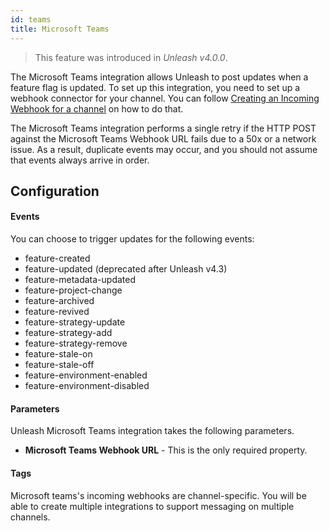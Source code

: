 ```yaml
---
id: teams
title: Microsoft Teams
---
```


> This feature was introduced in _Unleash v4.0.0_.

The Microsoft Teams integration allows Unleash to post updates when a feature flag is updated. To set up this integration, you need to set up a webhook connector for your channel. You can follow [Creating an Incoming Webhook for a channel](https://docs.microsoft.com/en-us/microsoftteams/platform/webhooks-and-connectors/how-to/add-incoming-webhook) on how to do that.

The Microsoft Teams integration performs a single retry if the HTTP POST against the Microsoft Teams Webhook URL fails due to a 50x or a network issue. As a result, duplicate events may occur, and you should not assume that events always arrive in order.
## Configuration

#### Events

You can choose to trigger updates for the following events:

- feature-created
- feature-updated (deprecated after Unleash v4.3)
- feature-metadata-updated
- feature-project-change
- feature-archived
- feature-revived
- feature-strategy-update
- feature-strategy-add
- feature-strategy-remove
- feature-stale-on
- feature-stale-off
- feature-environment-enabled
- feature-environment-disabled

#### Parameters

Unleash Microsoft Teams integration takes the following parameters.

- **Microsoft Teams Webhook URL** - This is the only required property.

#### Tags

Microsoft teams's incoming webhooks are channel-specific. You will be able to create multiple integrations to support messaging on multiple channels.
